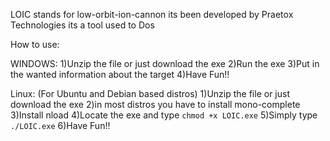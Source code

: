 LOIC stands for low-orbit-ion-cannon its been developed by Praetox Technologies its a tool used to Dos 

How to use:

WINDOWS:
1)Unzip the file or just download the exe
2)Run the exe
3)Put in the wanted information about the target
4)Have Fun!!

Linux: (For Ubuntu and Debian based distros)
1)Unzip the file or just download the exe 
2)in most distros you have to install mono-complete 
3)Install nload
4)Locate the exe and type `chmod +x LOIC.exe`
5)Simply type `./LOIC.exe`
6)Have Fun!!

